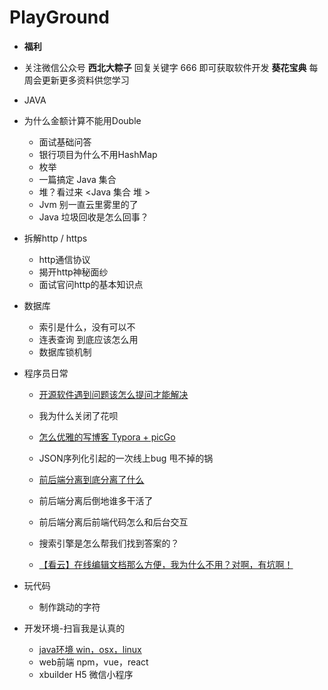 # PlayGround
- **福利**
- 关注微信公众号 **西北大粽子** 回复关键字 666 即可获取软件开发 **葵花宝典** 每周会更新更多资料供您学习



- JAVA
- 为什么金额计算不能用Double
    - 面试基础问答
    - 银行项目为什么不用HashMap
    - 枚举
    - 一篇搞定 Java 集合
    - 堆？看过来 <Java 集合 堆 >
    - Jvm 别一直云里雾里的了
    - Java 垃圾回收是怎么回事？
- 拆解http / https
  - http通信协议
  - 揭开http神秘面纱
  - 面试官问http的基本知识点
- 数据库
  - 索引是什么，没有可以不
  - 连表查询 到底应该怎么用
  - 数据库锁机制
- 程序员日常
    - [开源软件遇到问题该怎么提问才能解决](https://mp.weixin.qq.com/s/-ltoJWH7Iatwg8V5ydgaXA)
    - 我为什么关闭了花呗
    - [怎么优雅的写博客 Typora + picGo](https://mp.weixin.qq.com/s/KgtAJ4C13FHMQriXk4aIng)
    - JSON序列化引起的一次线上bug 甩不掉的锅
    - [前后端分离到底分离了什么](https://mp.weixin.qq.com/s/2cUQlbakZNDQhtkBq8D_2g)
    - 前后端分离后倒地谁多干活了
    - 前后端分离后前端代码怎么和后台交互
    
    - 搜索引擎是怎么帮我们找到答案的？
    - [【看云】在线编辑文档那么方便，我为什么不用？对啊，有坑啊！](https://mp.weixin.qq.com/s/WHwsyJ1fsFA1AC0jR3C2FQ)

- 玩代码
    - 制作跳动的字符



- 开发环境-扫盲我是认真的
  - [java环境 win，osx，linux](https://mp.weixin.qq.com/s/4AFDuk7FYQ1Nshun__b2AQ)
  - web前端 npm，vue，react
  - xbuilder H5 微信小程序

